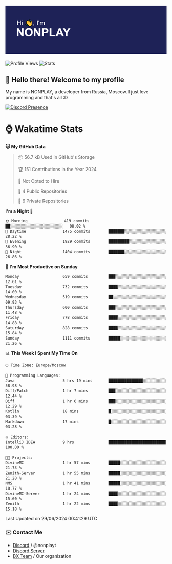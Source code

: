 ![Discord Presence](./header.png)
<br></br>
![Profile Views](https://komarev.com/ghpvc/?username=NONPLAYT&color=blue&style=for-the-badge)
![Stats](https://img.shields.io/badge/0%25-OPTIMIZED-orange?style=for-the-badge)


## :wave: Hello there! Welcome to my profile

My name is NONPLAY, a developer from Russia, Moscow. I just love programming and that's all :D

[![Discord Presence](https://lanyard.cnrad.dev/api/597087584090587177?showDisplayName=true)](https://discord.com/users/597087584090587177) 

# ⌚ Wakatime Stats

<!--START_SECTION:waka-->
**🐱 My GitHub Data** 

> 📦 56.7 kB Used in GitHub's Storage 
 > 
> 🏆 151 Contributions in the Year 2024
 > 
> 🚫 Not Opted to Hire
 > 
> 📜 4 Public Repositories 
 > 
> 🔑 6 Private Repositories 
 > 
**I'm a Night 🦉** 

```text
🌞 Morning                419 commits         ██░░░░░░░░░░░░░░░░░░░░░░░   08.02 % 
🌆 Daytime                1475 commits        ███████░░░░░░░░░░░░░░░░░░   28.22 % 
🌃 Evening                1929 commits        █████████░░░░░░░░░░░░░░░░   36.90 % 
🌙 Night                  1404 commits        ███████░░░░░░░░░░░░░░░░░░   26.86 % 
```
📅 **I'm Most Productive on Sunday** 

```text
Monday                   659 commits         ███░░░░░░░░░░░░░░░░░░░░░░   12.61 % 
Tuesday                  732 commits         ████░░░░░░░░░░░░░░░░░░░░░   14.00 % 
Wednesday                519 commits         ██░░░░░░░░░░░░░░░░░░░░░░░   09.93 % 
Thursday                 600 commits         ███░░░░░░░░░░░░░░░░░░░░░░   11.48 % 
Friday                   778 commits         ████░░░░░░░░░░░░░░░░░░░░░   14.88 % 
Saturday                 828 commits         ████░░░░░░░░░░░░░░░░░░░░░   15.84 % 
Sunday                   1111 commits        █████░░░░░░░░░░░░░░░░░░░░   21.26 % 
```


📊 **This Week I Spent My Time On** 

```text
🕑︎ Time Zone: Europe/Moscow

💬 Programming Languages: 
Java                     5 hrs 19 mins       ███████████████░░░░░░░░░░   58.98 % 
Diff/Patch               1 hr 7 mins         ███░░░░░░░░░░░░░░░░░░░░░░   12.44 % 
Diff                     1 hr 6 mins         ███░░░░░░░░░░░░░░░░░░░░░░   12.29 % 
Kotlin                   18 mins             █░░░░░░░░░░░░░░░░░░░░░░░░   03.39 % 
Markdown                 17 mins             █░░░░░░░░░░░░░░░░░░░░░░░░   03.28 % 

🔥 Editors: 
IntelliJ IDEA            9 hrs               █████████████████████████   100.00 % 

🐱‍💻 Projects: 
DivineMC                 1 hr 57 mins        █████░░░░░░░░░░░░░░░░░░░░   21.73 % 
Zenith-Server            1 hr 55 mins        █████░░░░░░░░░░░░░░░░░░░░   21.28 % 
NMS                      1 hr 41 mins        █████░░░░░░░░░░░░░░░░░░░░   18.77 % 
DivineMC-Server          1 hr 24 mins        ████░░░░░░░░░░░░░░░░░░░░░   15.60 % 
Zenith                   1 hr 22 mins        ████░░░░░░░░░░░░░░░░░░░░░   15.18 % 
```


 Last Updated on 29/06/2024 00:41:29 UTC
<!--END_SECTION:waka-->

### ✉️ Contact Me

- [Discord](https://discord.com/users/597087584090587177) / @nonplayt
- [Discord Server](https://discord.gg/p7cxhw7E2M)
- [BX Team](https://github.com/BX-Team) / Our organization
